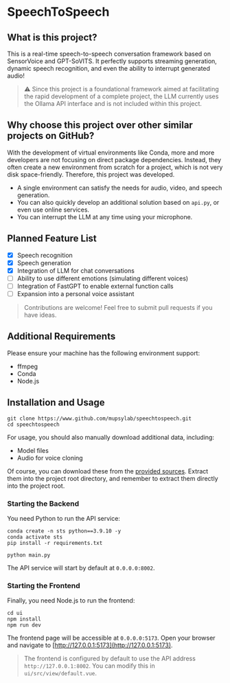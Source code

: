 # SpeechToSpeech

## What is this project?
This is a real-time speech-to-speech conversation framework based on SensorVoice and GPT-SoVITS. It perfectly supports streaming generation, dynamic speech recognition, and even the ability to interrupt generated audio!

> :warning: Since this project is a foundational framework aimed at facilitating the rapid development of a complete project, the LLM currently uses the Ollama API interface and is not included within this project.

## Why choose this project over other similar projects on GitHub?
With the development of virtual environments like Conda, more and more developers are not focusing on direct package dependencies. Instead, they often create a new environment from scratch for a project, which is not very disk space-friendly. Therefore, this project was developed.

- A single environment can satisfy the needs for audio, video, and speech generation.
- You can also quickly develop an additional solution based on `api.py`, or even use online services.
- You can interrupt the LLM at any time using your microphone.

## Planned Feature List
- [x] Speech recognition
- [x] Speech generation
- [x] Integration of LLM for chat conversations
- [ ] Ability to use different emotions (simulating different voices)
- [ ] Integration of FastGPT to enable external function calls
- [ ] Expansion into a personal voice assistant

> Contributions are welcome! Feel free to submit pull requests if you have ideas.

## Additional Requirements
Please ensure your machine has the following environment support:
- ffmpeg
- Conda
- Node.js

## Installation and Usage
```shell
git clone https://www.github.com/mupsylab/speechtospeech.git
cd speechtospeech
```

For usage, you should also manually download additional data, including:
- Model files
- Audio for voice cloning

Of course, you can download these from the [provided sources](https://insula.oss-cn-chengdu.aliyuncs.com/2024121001/STS_aio.zip). Extract them into the project root directory, and remember to extract them directly into the project root.

### Starting the Backend
You need Python to run the API service:
```shell
conda create -n sts python==3.9.10 -y
conda activate sts
pip install -r requirements.txt

python main.py
```
The API service will start by default at `0.0.0.0:8002`.

### Starting the Frontend
Finally, you need Node.js to run the frontend:
```shell
cd ui
npm install
npm run dev
```
The frontend page will be accessible at `0.0.0.0:5173`. Open your browser and navigate to [http://127.0.0.1:5173](http://127.0.0.1:5173).

> The frontend is configured by default to use the API address `http://127.0.0.1:8002`. You can modify this in `ui/src/view/default.vue`.
